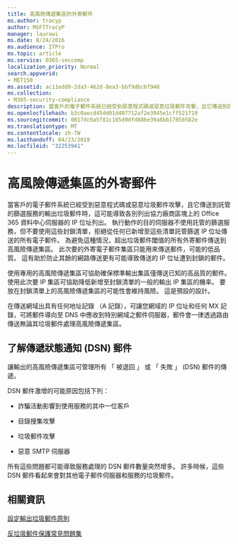 ```yaml
---
title: 高風險傳遞集區的外寄郵件
ms.author: tracyp
author: MSFTTracyP
manager: laurawi
ms.date: 8/24/2016
ms.audience: ITPro
ms.topic: article
ms.service: O365-seccomp
localization_priority: Normal
search.appverid:
- MET150
ms.assetid: ac11edd9-2da3-462d-8ea3-bbf9dbc6f948
ms.collection:
- M365-security-compliance
description: 當客戶的電子郵件系統已經受到惡意程式碼或惡意垃圾郵件攻擊，且它傳送到託管的篩選服務的輸出垃圾郵件時，這可能導致各別列出協力廠商區塊上的 Office 365 資料中心伺服器的 IP 位址列出。
ms.openlocfilehash: b3c0aecd45dd01d407712af2e3945e1cff521710
ms.sourcegitcommit: 0017dc6a5f81c165d9dfd88be39a6bb17856582e
ms.translationtype: MT
ms.contentlocale: zh-TW
ms.lasthandoff: 04/23/2019
ms.locfileid: "32253941"
---
```

# <a name="high-risk-delivery-pool-for-outbound-messages"></a>高風險傳遞集區的外寄郵件

當客戶的電子郵件系統已經受到惡意程式碼或惡意垃圾郵件攻擊，且它傳送到託管的篩選服務的輸出垃圾郵件時，這可能導致各別列出協力廠商區塊上的 Office 365 資料中心伺服器的 IP 位址列出。 執行動作的目的伺服器不使用託管的篩選服務，但不要使用這些封鎖清單，拒絕從任何已新增至這些清單託管篩選 IP 位址傳送的所有電子郵件。 為避免這種情況，超出垃圾郵件閾值的所有外寄郵件傳送到高風險傳遞集區。 此次要的外寄電子郵件集區只能用來傳送郵件，可能的低品質。 這有助於防止其餘的網路傳送更有可能導致傳送的 IP 位址遭到封鎖的郵件。
  
使用專用的高風險傳遞集區可協助確保標準輸出集區僅傳送已知的高品質的郵件。 使用此次要 IP 集區可協助降低新增至封鎖清單的一般的輸出 IP 集區的機率。 要放在封鎖清單上的高風險傳遞集區的可能性會維持風險。 這是預設的設計。
  
在傳送網域出具有任何地址記錄 （A 記錄），可讓您網域的 IP 位址和任何 MX 記錄，可將郵件導向至 DNS 中應收到特別網域之郵件伺服器，郵件會一律透過路由傳送無論其垃圾郵件處理高風險傳遞集區。
  
## <a name="understanding-delivery-status-notification-dsn-messages"></a>了解傳遞狀態通知 (DSN) 郵件

讓輸出的高風險傳遞集區可管理所有 「 被退回 」 或 「 失敗 」 (DSN) 郵件的傳遞。
  
DSN 郵件激增的可能原因包括下列：
  
- 詐騙活動影響到使用服務的其中一位客戶
    
- 目錄搜集攻擊
    
- 垃圾郵件攻擊
    
- 惡意 SMTP 伺服器
    
所有這些問題都可能導致服務處理的 DSN 郵件數量突然增多。 許多時候，這些 DSN 郵件看起來會對其他電子郵件伺服器和服務的垃圾郵件。
  
## <a name="for-more-information"></a>相關資訊

[設定輸出垃圾郵件原則](configure-the-outbound-spam-policy.md)
  
[反垃圾郵件保護常見問題集](anti-spam-protection-faq.md)
  

